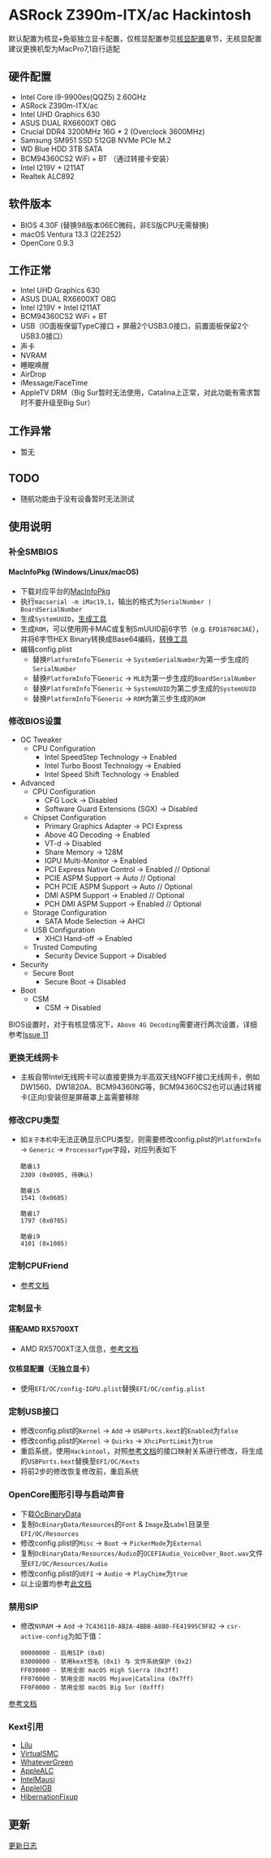 # ASRock Z390m-ITX/ac Hackintosh

默认配置为核显+免驱独立显卡配置，仅核显配置参见[核显配置](#仅核显配置无独立显卡)章节，无核显配置建议更换机型为MacPro7,1自行适配

## 硬件配置

- Intel Core i9-9900es(QQZ5) 2.60GHz
- ASRock Z390m-ITX/ac
- Intel UHD Graphics 630
- ASUS DUAL RX6600XT O8G
- Crucial DDR4 3200MHz 16G * 2 (Overclock 3600MHz)
- Samsung SM951 SSD 512GB NVMe PCIe M.2
- WD Blue HDD 3TB SATA
- BCM94360CS2 WiFi + BT （通过转接卡安装）
- Intel I219V + I211AT
- Realtek ALC892

## 软件版本

- BIOS 4.30F (替换98版本06EC微码，非ES版CPU无需替换)
- macOS Ventura 13.3 (22E252)
- OpenCore 0.9.3

## 工作正常

- Intel UHD Graphics 630
- ASUS DUAL RX6600XT O8G
- Intel I219V + Intel I211AT
- BCM94360CS2 WiFi + BT
- USB（IO面板保留TypeC接口 + 屏蔽2个USB3.0接口，前置面板保留2个USB3.0接口）
- 声卡
- NVRAM
- 睡眠唤醒
- AirDrop
- iMessage/FaceTime
- AppleTV DRM（Big Sur暂时无法使用，Catalina上正常，对此功能有需求暂时不要升级至Big Sur）

## 工作异常

- 暂无

## TODO

- 随航功能由于没有设备暂时无法测试

## 使用说明

### 补全SMBIOS

#### MacInfoPkg (Windows/Linux/macOS)

- 下载对应平台的[MacInfoPkg](https://github.com/acidanthera/MacInfoPkg/releases)
- 执行```macserial -m iMac19,1```，输出的格式为```SerialNumber | BoardSerialNumber```
- 生成```SystemUUID```，[生成工具](https://www.uuidgenerator.net/version4)
- 生成```ROM```，可以使用网卡MAC或复制SmUUID前6字节（e.g. ```EFD18768C3AE```），并将6字节HEX Binary转换成Base64编码，[转换工具](https://cryptii.com/pipes/binary-to-base64)
- 编辑config.plist
  - 替换```PlatformInfo```下```Generic``` -> ```SystemSerialNumber```为第一步生成的```SerialNumber```
  - 替换```PlatformInfo```下```Generic``` -> ```MLB```为第一步生成的```BoardSerialNumber```
  - 替换```PlatformInfo```下```Generic``` -> ```SystemUUID```为第二步生成的```SystemUUID```
  - 替换```PlatformInfo```下```Generic``` -> ```ROM```为第三步生成的```ROM```

### 修改BIOS设置

- OC Tweaker
  - CPU Configuration
    - Intel SpeedStep Technology -> Enabled
    - Intel Turbo Boost Technology -> Enabled
    - Intel Speed Shift Technology -> Enabled
- Advanced
  - CPU Configuration
    - CFG Lock -> Disabled
    - Software Guard Extensions (SGX) -> Disabled
  - Chipset Configuration
    - Primary Graphics Adapter -> PCI Express
    - Above 4G Decoding -> Enabled
    - VT-d -> Disabled
    - Share Memory -> 128M
    - IGPU Multi-Monitor -> Enabled
    - PCI Express Native Control -> Enabled   // Optional
    - PCIE ASPM Support -> Auto               // Optional
    - PCH PCIE ASPM Support -> Auto           // Optional
    - DMI ASPM Support -> Enabled             // Optional
    - PCH DMI ASPM Support -> Enabled         // Optional
  - Storage Configuration
    - SATA Mode Selection -> AHCI
  - USB Configuration
    - XHCI Hand-off -> Enabled
  - Trusted Computing
    - Security Device Support -> Disabled
- Security
  - Secure Boot
    - Secure Boot -> Disabled
- Boot
  - CSM
    - CSM -> Disabled

BIOS设置时，对于有核显情况下，```Above 4G Decoding```需要进行两次设置，详细参考[Issue 11](https://github.com/imEgo/ASRock-Z390m-ITX-ac-Hackintosh/issues/11#issuecomment-1353225060)

### 更换无线网卡

- 主板自带Intel无线网卡可以直接更换为半高双天线NGFF接口无线网卡，例如DW1560、DW1820A、BCM94360NG等，BCM94360CS2也可以通过转接卡(正向)安装但是屏蔽罩上盖需要移除

### 修改CPU类型

- 如```关于本机```中无法正确显示CPU类型，则需要修改config.plist的```PlatformInfo``` -> ```Generic``` -> ```ProcessorType```字段，对应列表如下

  ```text
  酷睿i3
  2309 (0x0905, 待确认)

  酷睿i5
  1541 (0x0605)

  酷睿i7
  1797 (0x0705)

  酷睿i9
  4101 (0x1005)
  ```

### 定制CPUFriend

- [参考文档](Resources/CPU/README.md)

### 定制显卡

#### 搭配AMD RX5700XT

- AMD RX5700XT注入信息，[参考文档](Resources/GPU/README.md)

#### 仅核显配置（无独立显卡）

- 使用```EFI/OC/config-IGPU.plist```替换```EFI/OC/config.plist```

### 定制USB接口

- 修改config.plist的```Kernel``` -> ```Add``` -> ```USBPorts.kext```的```Enabled```为```false```
- 修改config.plist的```Kernel``` -> ```Quirks``` -> ```XhciPortLimit```为```true```
- 重启系统，使用```Hackintool```，对照[参考文档](Resources/USB/README.md)的接口映射关系进行修改，将生成的```USBPorts.kext```替换至```EFI/OC/Kexts```
- 将前2步的修改恢复修改前，重启系统

### OpenCore图形引导与启动声音

- 下载[OcBinaryData](https://github.com/acidanthera/OcBinaryData/archive/master.zip)
- 复制```OcBinaryData/Resources```的```Font``` & ```Image```及```Label```目录至```EFI/OC/Resources```
- 修改config.plist的```Misc``` -> ```Boot``` -> ```PickerMode```为```External```
- 复制```OcBinaryData/Resources/Audio```的```OCEFIAudio_VoiceOver_Boot.wav```文件至```EFI/OC/Resources/Audio```
- 修改config.plist的```UEFI``` -> ```Audio``` -> ```PlayChime```为```true```
- 以上设置均参考[此文档](https://dortania.github.io/OpenCore-Post-Install/cosmetic/gui.html)

### 禁用SIP

- 修改```NVRAM``` -> ```Add``` -> ```7C436110-AB2A-4BBB-A880-FE41995C9F82``` -> ```csr-active-config```为如下值：

  ```text
  00000000 - 启用SIP (0x0)
  03000000 - 禁用kext签名 (0x1) 与 文件系统保护 (0x2)
  FF030000 - 禁用全部 macOS High Sierra (0x3ff)
  FF070000 - 禁用全部 macOS Mojave|Catalina (0x7ff)
  FF0F0000 - 禁用全部 macOS Big Sur (0xfff)
  ```

[参考文档](https://dortania.github.io/OpenCore-Install-Guide/troubleshooting/extended/post-issues.html#disabling-sip)

### Kext引用

- [Lilu](https://github.com/acidanthera/AppleALC)
- [VirtualSMC](https://github.com/acidanthera/VirtualSMC)
- [WhateverGreen](https://github.com/acidanthera/WhateverGreen)
- [AppleALC](https://github.com/acidanthera/AppleALC)
- [IntelMausi](https://github.com/acidanthera/IntelMausi)
- [AppleIGB](https://github.com/Shaneee/AppleIGB)
- [HibernationFixup](https://github.com/acidanthera/HibernationFixup)

## 更新

[更新日志](CHANGELOG.md)
